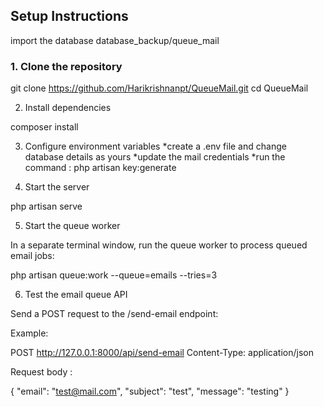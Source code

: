 ## Setup Instructions

import the database database_backup/queue_mail

### 1. Clone the repository

git clone https://github.com/Harikrishnanpt/QueueMail.git
cd QueueMail

2. Install dependencies

composer install

3. Configure environment variables
  *create a .env file and change database details as yours
  *update the mail credentials
  *run the command   :  php artisan key:generate

4. Start the  server

php artisan serve

5. Start the queue worker

In a separate terminal window, run the queue worker to process queued email jobs:

php artisan queue:work --queue=emails --tries=3

6. Test the email queue API

Send a POST request to the /send-email endpoint:

Example:

POST http://127.0.0.1:8000/api/send-email
Content-Type: application/json

Request body :

{
  "email": "test@mail.com",
  "subject": "test",
  "message": "testing"
}

